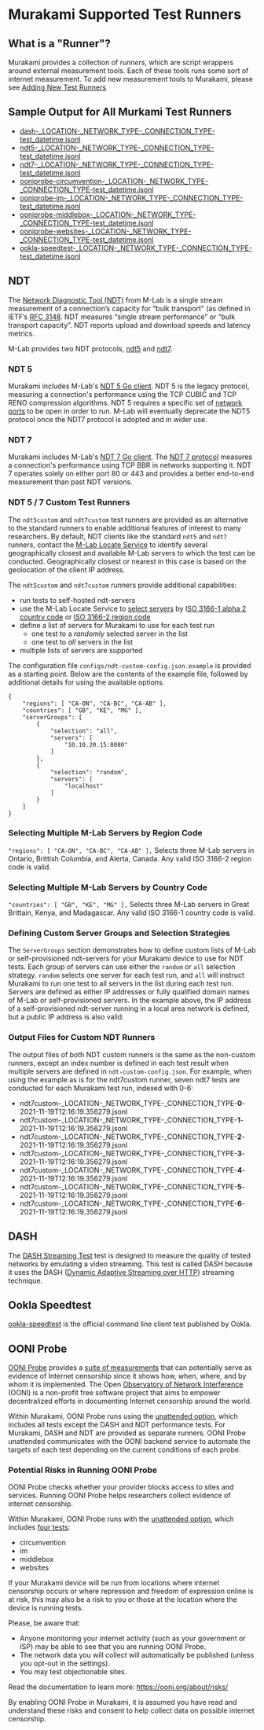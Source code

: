 # Murakami Supported Test Runners

## What is a "Runner"?

Murakami provides a collection of _runners_, which are script wrappers around
external measurement tools. Each of these tools runs some sort of internet
measurement. To add new measurement tools to Murakami, please see [Adding New
Test Runners](ADDING-NEW-TEST-RUNNERS.md)

## Sample Output for All Murkami Test Runners

* [dash-_LOCATION-_NETWORK_TYPE-_CONNECTION_TYPE-test_datetime.jsonl](example-test-output/dash-_LOCATION-_NETWORK_TYPE-_CONNECTION_TYPE-test_datetime.jsonl)
* [ndt5-_LOCATION-_NETWORK_TYPE-_CONNECTION_TYPE-test_datetime.jsonl](example-test-output/ndt5-_LOCATION-_NETWORK_TYPE-_CONNECTION_TYPE-test_datetime.jsonl)
* [ndt7-_LOCATION-_NETWORK_TYPE-_CONNECTION_TYPE-test_datetime.jsonl](example-test-output/ndt7-_LOCATION-_NETWORK_TYPE-_CONNECTION_TYPE-test_datetime.jsonl)
* [ooniprobe-circumvention-_LOCATION-_NETWORK_TYPE-_CONNECTION_TYPE-test_datetime.jsonl](example-test-output/ooniprobe-circumvention-_LOCATION-_NETWORK_TYPE-_CONNECTION_TYPE-test_datetime.jsonl)
* [ooniprobe-im-_LOCATION-_NETWORK_TYPE-_CONNECTION_TYPE-test_datetime.jsonl](example-test-output/ooniprobe-im-_LOCATION-_NETWORK_TYPE-_CONNECTION_TYPE-test_datetime.jsonl)
* [ooniprobe-middlebox-_LOCATION-_NETWORK_TYPE-_CONNECTION_TYPE-test_datetime.jsonl](example-test-output/ooniprobe-middlebox-_LOCATION-_NETWORK_TYPE-_CONNECTION_TYPE-test_datetime.jsonl)
* [ooniprobe-websites-_LOCATION-_NETWORK_TYPE-_CONNECTION_TYPE-test_datetime.jsonl](example-test-output/ooniprobe-websites-_LOCATION-_NETWORK_TYPE-_CONNECTION_TYPE-test_datetime.jsonl)
* [ookla-speedtest-_LOCATION-_NETWORK_TYPE-_CONNECTION_TYPE-test_datetime.jsonl](example-test-output/ookla-speedtest-_LOCATION-_NETWORK_TYPE-_CONNECTION_TYPE-test_datetime)

## NDT

The [Network Diagnostic Tool (NDT)](https://www.measurementlab.net/tests/ndt/)
from M-Lab is a single stream measurement of a connection’s capacity for “bulk
transport” (as defined in IETF’s [RFC
3148](https://tools.ietf.org/html/rfc3148). NDT measures “single stream
performance” or “bulk transport capacity”. NDT reports upload and download
speeds and latency metrics.

M-Lab provides two NDT protocols,
[ndt5](https://www.measurementlab.net/tests/ndt/ndt5) and
[ndt7](https://www.measurementlab.net/tests/ndt/ndt7).

### NDT 5 

Murakami includes M-Lab's [NDT 5 Go
client](https://github.com/m-lab/ndt5-client-go). NDT 5 is the legacy protocol,
measuring a connection's performance using the TCP CUBIC and TCP RENO
compression algorithms. NDT 5 requires a specific set of [network
ports](https://www.measurementlab.net/faq/#what-firewall-ports-does-ndt-require-to-be-open)
to be open in order to run. M-Lab will eventually deprecate the NDT5 protocol
once the NDT7 protocol is adopted and in wider use.

### NDT 7

Murakami includes M-Lab's [NDT 7 Go
client](https://github.com/m-lab/ndt7-client-go). The [NDT 7
protocol](https://github.com/m-lab/ndt-server/blob/master/spec/ndt7-protocol.md)
measures a connection's performance using TCP BBR in networks supporting it. NDT
7 operates solely on either port 80 or 443 and provides a better end-to-end
measurement than past NDT versions.

### NDT 5 / 7 Custom Test Runners

The `ndt5custom` and `ndt7custom` test runners are provided as an alternative to
the standard runners to enable additional features of interest to many
researchers. By default, NDT clients like the standard `ndt5` and `ndt7`
runners, contact the [M-Lab Locate Service](https://www.measurementlab.net/develop/locate-v2/)
to identify several geographically closest and available M-Lab servers to which
the test can be conducted. Geographically closest or nearest in this case is
based on the geolocation of the client IP address.

The `ndt5custom` and `ndt7custom` runners provide additional capabilities:

* run tests to self-hosted ndt-servers
* use the M-Lab Locate Service to [select servers](https://github.com/m-lab/locate/blob/master/USAGE.md#how-gcp-identifies-client-location) by I[SO 3166-1 alpha 2 country
  code](https://en.wikipedia.org/wiki/ISO_3166-1_alpha-2) or [ISO 3166-2 region
  code](https://en.wikipedia.org/wiki/ISO_3166-2)
* define a list of servers for Murakami to use for each test run
  * one test to a _randomly_ selected server in the list
  * one test to _all_ servers in the list
* multiple lists of servers are supported

The configuration file `configs/ndt-custom-config.json.example` is provided as a
starting point. Below are the contents of the example file, followed by
additional details for using the available options.

```
{
    "regions": [ "CA-ON", "CA-BC", "CA-AB" ],
    "countries": [ "GB", "KE", "MG" ],
    "serverGroups": [
        {
            "selection": "all",
            "servers": [
                "10.10.20.15:8080"
            ]
        },
        {
            "selection": "random",
            "servers": [
                "localhost"
            ]
        }
    ]
}
```

### Selecting Multiple M-Lab Servers by Region Code

`"regions": [ "CA-ON", "CA-BC", "CA-AB" ],` 
Selects three M-Lab servers in Ontario, Brittish Columbia, and Alerta, Canada.
Any valid ISO 3166-2 region code is valid.

### Selecting Multiple M-Lab Servers by Country Code

`"countries": [ "GB", "KE", "MG" ],`
Selects three M-Lab servers in Great Brittain, Kenya, and Madagascar. Any valid
ISO 3166-1 country code is valid.

### Defining Custom Server Groups and Selection Strategies

The `ServerGroups` section demonstrates how to define custom lists of M-Lab or
self-provisioned ndt-servers for your Murakami device to use for NDT tests. Each
group of servers can use either the `random` or `all` selection strategy.
`random` selects one server for each test run, and `all` will instruct Murakami
to run one test to all servers in the list during each test run. Servers are
defined as either IP addresses or fully qualified domain names of
M-Lab or self-provisioned servers. In the example above, the IP address of a
self-provisioned ndt-server running in a local area network is defined, but a
public IP address is also valid.

### Output Files for Custom NDT Runners

The output files of both NDT custom runners is the same as the non-custom
runners, except an index number is defined in each test result when multiple
servers are defined in `ndt-custom-config.json`. For example, when using the
example as is for the ndt7custom runner, seven ndt7 tests are conducted for each
Murakami test run, indexed with 0-6:

* ndt7custom-_LOCATION-_NETWORK_TYPE-_CONNECTION_TYPE-**0**-2021-11-19T12:16:19.356279.jsonl
* ndt7custom-_LOCATION-_NETWORK_TYPE-_CONNECTION_TYPE-**1**-2021-11-19T12:16:19.356279.jsonl
* ndt7custom-_LOCATION-_NETWORK_TYPE-_CONNECTION_TYPE-**2**-2021-11-19T12:16:19.356279.jsonl
* ndt7custom-_LOCATION-_NETWORK_TYPE-_CONNECTION_TYPE-**3**-2021-11-19T12:16:19.356279.jsonl
* ndt7custom-_LOCATION-_NETWORK_TYPE-_CONNECTION_TYPE-**4**-2021-11-19T12:16:19.356279.jsonl
* ndt7custom-_LOCATION-_NETWORK_TYPE-_CONNECTION_TYPE-**5**-2021-11-19T12:16:19.356279.jsonl
* ndt7custom-_LOCATION-_NETWORK_TYPE-_CONNECTION_TYPE-**6**-2021-11-19T12:16:19.356279.jsonl

## DASH

The [DASH Streaming Test](https://ooni.org/nettest/dash/) test is designed to
measure the quality of tested networks by emulating a video streaming. This test
is called DASH because it uses the DASH ([Dynamic Adaptive Streaming over
HTTP](https://en.wikipedia.org/wiki/Dynamic_Adaptive_Streaming_over_HTTP))
streaming technique.

## Ookla Speedtest

[ookla-speedtest](https://www.speedtest.net/apps/cli) is the official command
line client test published by Ookla.

## OONI Probe

[OONI Probe](https://ooni.org/install/cli) provides a [suite of
measurements](https://ooni.org/nettest/) that can potentially serve as evidence
of Internet censorship since it shows how, when, where, and by whom it is
implemented. The Open [Observatory of Network Interference](https://ooni.org)
(OONI) is a non-profit free software project that aims to empower decentralized
efforts in documenting Internet censorship around the world.

Within Murakami, OONI Probe runs using the [unattended
option](https://ooni.org/support/ooni-probe-cli#ooniprobe-run-unattended), which
includes all tests except the DASH and NDT performance tests. For Murakami,
DASH and NDT are provided as separate runners. OONI Probe unattended
communicates with the OONI backend service to automate the targets of each test
depending on the current conditions of each probe.

### Potential Risks in Running OONI Probe

OONI Probe checks whether your provider blocks access to sites and services.
Running OONI Probe helps researchers collect evidence of internet censorship.

Within Murakami, OONI Probe runs with the [unattended
option](https://ooni.org/support/ooni-probe-cli#ooniprobe-run-unattended), which
includes [four tests](https://ooni.org/support/ooni-probe-cli#ooniprobe-run):

* circumvention
* im
* middlebox
* websites

If your Murakami device will be run from locations where internet censorship
occurs or where repression and freedom of expression online is at risk, this may
also be a risk to you or those at the location where the device is running tests.

Please, be aware that:
* Anyone monitoring your internet activity (such as your government or ISP) may
  be able to see that you are running OONI Probe.
* The network data you will collect will automatically be published (unless you
  opt-out in the settings).
* You may test objectionable sites.

Read the documentation to learn more: https://ooni.org/about/risks/

By enabling OONI Probe in Murakami, it is assumed you have read and understand
these risks and consent to help collect data on possible internet censorship.
